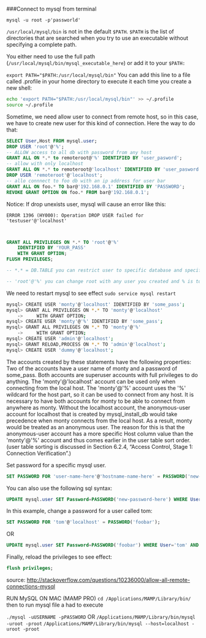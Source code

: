 ###Connect to mysql from terminal
```
mysql -u root -p'passworld'
```
`/usr/local/mysql/bin` is not in the default `$PATH`. `$PATH` is the list of directories that are searched when you try to use an executable without specifying a complete path.

You either need to use the full path (`/usr/local/mysql/bin/mysql_executable_here`) or add it to your `$PATH:`

`export PATH="$PATH:/usr/local/mysql/bin"`
You can add this line to a file called .profile in your home directory to execute it each time you create a new shell:
```bash
echo 'export PATH="$PATH:/usr/local/mysql/bin"' >> ~/.profile
source ~/.profile
```

Sometime, we need allow user to connect from remote host, so in this case, 
we have to create new user for this kind of connection. Here the way to do that: 
```sql
SELECT User,Host FROM mysql.user;
DROP USER 'root'@'%';
-- ALLOW access to all db with password from any host
GRANT ALL ON *.* to remoteroot@'%' IDENTIFIED BY 'user_pasword';
-- allow with only localhost
GRANT ALL ON *.* to remoteroot@'localhost' IDENTIFIED BY 'user_pasword';
DROP USER 'remoteroot'@'localhost';
-- allo connnect to foo db with an ip address for user bar
GRANT ALL ON foo.* TO bar@'192.168.0.1' IDENTIFIED BY 'PASSWORD';
REVOKE GRANT OPTION ON foo.* FROM bar@'192.168.0.1';
```
Notice: If drop unexists user, mysql will cause an error like this:

```
ERROR 1396 (HY000): Operation DROP USER failed for 'testuser'@'localhost'
```

```sql


GRANT ALL PRIVILEGES ON *.* TO 'root'@'%' 
    IDENTIFIED BY 'YOUR_PASS' 
    WITH GRANT OPTION;
FLUSH PRIVILEGES;  

-- *.* = DB.TABLE you can restrict user to specific database and specific table.

-- 'root'@'%' you can change root with any user you created and % is to allow all IP. You can restrict it by changing %.168.1.1 etc too.

```
We need to restart mysql to see effect
```sudo service mysql restart```
```sh
mysql> CREATE USER 'monty'@'localhost' IDENTIFIED BY 'some_pass';
mysql> GRANT ALL PRIVILEGES ON *.* TO 'monty'@'localhost'
    ->     WITH GRANT OPTION;
mysql> CREATE USER 'monty'@'%' IDENTIFIED BY 'some_pass';
mysql> GRANT ALL PRIVILEGES ON *.* TO 'monty'@'%'
    ->     WITH GRANT OPTION;
mysql> CREATE USER 'admin'@'localhost';
mysql> GRANT RELOAD,PROCESS ON *.* TO 'admin'@'localhost';
mysql> CREATE USER 'dummy'@'localhost';
```


The accounts created by these statements have the following properties:
Two of the accounts have a user name of monty and a password of some_pass. 
Both accounts are superuser accounts with full privileges to do anything. 
The 'monty'@'localhost' account can be used only when connecting from the local host. 
The 'monty'@'%' account uses the '%' wildcard for the host part, so it can be used to connect from any host.
It is necessary to have both accounts for monty to be able to connect from anywhere as monty. 
Without the localhost account, the anonymous-user account for localhost that is created by mysql_install_db would take precedence when monty connects from the local host. 
As a result, monty would be treated as an anonymous user. 
The reason for this is that the anonymous-user account has a more specific Host column value than the 'monty'@'%' account and thus comes earlier in the user table sort order. 
(user table sorting is discussed in Section 6.2.4, “Access Control, Stage 1: Connection Verification”.)

Set password for a specific mysql user.
```sql
SET PASSWORD FOR 'user-name-here'@'hostname-name-here' = PASSWORD('new-password-here');
```

You can also use the following sql syntax:
```sql
UPDATE mysql.user SET Password=PASSWORD('new-password-here') WHERE User='user-name-here'
```

In this example, change a password for a user called tom:
```sql
SET PASSWORD FOR 'tom'@'localhost' = PASSWORD('foobar');
```
OR
```sql
UPDATE mysql.user SET Password=PASSWORD('foobar') WHERE User='tom' AND Host='localhost';
```

Finally, reload the privileges to see effect:
```sql
flush privileges;
```



source: http://stackoverflow.com/questions/10236000/allow-all-remote-connections-mysql

RUN MySQL ON MAC (MAMP PRO)
```cd /Applications/MAMP/Library/bin/```
then to run mysql file a had to execute

```./mysql -uUSERNAME -pPASSWORD```
OR 
```/Applications/MAMP/Library/bin/mysql -uroot -proot```
```/Applications/MAMP/Library/bin/mysql --host=localhost -uroot -proot```


